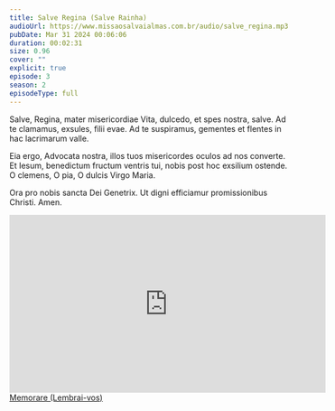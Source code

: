 ```yaml
---
title: Salve Regina (Salve Rainha)
audioUrl: https://www.missaosalvaialmas.com.br/audio/salve_regina.mp3
pubDate: Mar 31 2024 00:06:06
duration: 00:02:31
size: 0.96
cover: ""
explicit: true
episode: 3
season: 2
episodeType: full
---
```


Salve, Regina, mater misericordiae
Vita, dulcedo, et spes nostra, salve.
Ad te clamamus, exsules, filii evae.
Ad te suspiramus, gementes et flentes
in hac lacrimarum valle.

Eia ergo, Advocata nostra,
illos tuos misericordes oculos
ad nos converte.
Et Iesum, benedictum fructum ventris tui,
nobis post hoc exsilium ostende.
O clemens, O pia, O dulcis Virgo Maria.

Ora pro nobis sancta Dei Genetrix.
Ut digni efficiamur promissionibus Christi. Amen.

<div align="center">
<iframe width="560" height="315" src="https://www.youtube.com/embed/3nbYBKcmSwo?si=tbA3tnSrBTuPDTUf" title="YouTube video player" frameborder="0" allow="accelerometer; autoplay; clipboard-write; encrypted-media; gyroscope; picture-in-picture; web-share" referrerpolicy="strict-origin-when-cross-origin" allowfullscreen></iframe>
</div>

<div class="text-center mt-16">
  <a class="btn btn-accent mt-9" href="/episode/post05">Memorare (Lembrai-vos)</a>
</div>